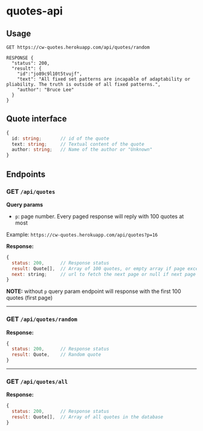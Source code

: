 # quotes-api

## Usage

```
GET https://cw-quotes.herokuapp.com/api/quotes/random

RESPONSE {
  "status": 200,
  "result": {
    "id":"jo89c9l10t5tvujf",
    "text": "All fixed set patterns are incapable of adaptability or pliability. The truth is outside of all fixed patterns.",
    "author": "Bruce Lee"
  }
}
```

## Quote interface

```ts
{
  id: string;       // id of the quote
  text: string;     // Textual content of the quote
  author: string;   // Name of the author or "Unknown"
}
```

## Endpoints

### GET `/api/quotes`

**Query params**
* `p`: page number. Every paged response will reply with 100 quotes at most

Example: `https://cw-quotes.herokuapp.com/api/quotes?p=16`

**Response:**
```js
{
  status: 200,      // Response status
  result: Quote[],  // Array of 100 quotes, or empty array if page exceeds the page count
  next: string;     // url to fetch the next page or null if next page doesn't exist
}
```

**NOTE:** without `p` query param endpoint will response with the first 100 quotes (first page)

---

### GET `/api/quotes/random`

**Response:**
```js
{
  status: 200,      // Response status
  result: Quote,    // Random quote
}
```

---

### GET `/api/quotes/all`

**Response:**
```js
{
  status: 200,      // Response status
  result: Quote[],  // Array of all quotes in the database
}
```